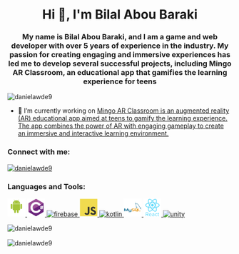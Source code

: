 


<h1 align="center">Hi 👋, I'm Bilal Abou Baraki</h1>
<h3 align="center">My name is Bilal Abou Baraki, and I am a game and web developer with over 5 years of experience in the industry. My passion for creating engaging and immersive experiences has led me to develop several successful projects, including Mingo AR Classroom, an educational app that gamifies the learning experience for teens</h3>


<p align="left"> <img src="https://komarev.com/ghpvc/?username=danielawde9&label=Profile%20views&color=0e75b6&style=flat" alt="danielawde9" /> </p>

- 🔭 I’m currently working on [Mingo AR Classroom is an augmented reality (AR) educational app aimed at teens to gamify the learning experience. The app combines the power of AR with engaging gameplay to create an immersive and interactive learning environment.](https://github.com/danielawde9/MingoARClassroom)

<h3 align="left">Connect with me:</h3>
<p align="left">
<a href="https://linkedin.com/in/danielawde9" target="blank"><img align="center" src="https://raw.githubusercontent.com/rahuldkjain/github-profile-readme-generator/master/src/images/icons/Social/linked-in-alt.svg" alt="danielawde9" height="30" width="40" /></a>
</p>

<h3 align="left">Languages and Tools:</h3>
<p align="left"> <a href="https://developer.android.com" target="_blank" rel="noreferrer"> <img src="https://raw.githubusercontent.com/devicons/devicon/master/icons/android/android-original-wordmark.svg" alt="android" width="40" height="40"/> </a> <a href="https://www.w3schools.com/cs/" target="_blank" rel="noreferrer"> <img src="https://raw.githubusercontent.com/devicons/devicon/master/icons/csharp/csharp-original.svg" alt="csharp" width="40" height="40"/> </a> <a href="https://firebase.google.com/" target="_blank" rel="noreferrer"> <img src="https://www.vectorlogo.zone/logos/firebase/firebase-icon.svg" alt="firebase" width="40" height="40"/> </a> <a href="https://developer.mozilla.org/en-US/docs/Web/JavaScript" target="_blank" rel="noreferrer"> <img src="https://raw.githubusercontent.com/devicons/devicon/master/icons/javascript/javascript-original.svg" alt="javascript" width="40" height="40"/> </a> <a href="https://kotlinlang.org" target="_blank" rel="noreferrer"> <img src="https://www.vectorlogo.zone/logos/kotlinlang/kotlinlang-icon.svg" alt="kotlin" width="40" height="40"/> </a> <a href="https://www.mysql.com/" target="_blank" rel="noreferrer"> <img src="https://raw.githubusercontent.com/devicons/devicon/master/icons/mysql/mysql-original-wordmark.svg" alt="mysql" width="40" height="40"/> </a> <a href="https://reactjs.org/" target="_blank" rel="noreferrer"> <img src="https://raw.githubusercontent.com/devicons/devicon/master/icons/react/react-original-wordmark.svg" alt="react" width="40" height="40"/> </a> <a href="https://unity.com/" target="_blank" rel="noreferrer"> <img src="https://www.vectorlogo.zone/logos/unity3d/unity3d-icon.svg" alt="unity" width="40" height="40"/> </a> </p>

<p><img align="center" src="https://github-readme-stats.vercel.app/api/top-langs?username=danielawde9&show_icons=true&locale=en&layout=compact" alt="danielawde9" /></p>

<p><img align="center" src="https://github-readme-streak-stats.herokuapp.com/?user=danielawde9&" alt="danielawde9" /></p>
